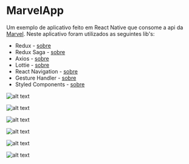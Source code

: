 # MarvelApp

Um exemplo de aplicativo feito em React Native que consome a api da [Marvel](https://developer.marvel.com/). Neste aplicativo
foram utilizados as seguintes lib's:

+ Redux - [sobre](https://redux.js.org/)
+ Redux Saga - [sobre](https://redux-saga.js.org/)
+ Axios - [sobre](https://github.com/axios/axios)
+ Lottie - [sobre](https://airbnb.design/lottie/)
+ React Navigation - [sobre](https://reactnavigation.org/)
+ Gesture Handler - [sobre](https://software-mansion.github.io/react-native-gesture-handler/docs/getting-started.html)
+ Styled Components - [sobre](https://www.styled-components.com/)

![alt text](https://firebasestorage.googleapis.com/v0/b/mystore-1e767.appspot.com/o/80185427_842192526213249_1148057741906935808_n.png?alt=media&token=97534996-6d52-4616-b14c-b846de5fdd85)

![alt text](https://firebasestorage.googleapis.com/v0/b/mystore-1e767.appspot.com/o/80990042_594788477948788_9123087445301133312_n.jpg?alt=media&token=c1f24253-0589-4348-a495-f9cfeb365cf7)

![alt text](https://firebasestorage.googleapis.com/v0/b/mystore-1e767.appspot.com/o/80305874_1057222691283486_1160179672919572480_n.jpg?alt=media&token=d1037895-6d34-4f57-b38f-7c741bb32fea)

![alt text](https://firebasestorage.googleapis.com/v0/b/mystore-1e767.appspot.com/o/79373046_1380496088798355_6091837748421853184_n.png?alt=media&token=c18f1b56-1ee4-4fc5-bff4-f0b3e1bcc54c)

![alt text](https://firebasestorage.googleapis.com/v0/b/mystore-1e767.appspot.com/o/80654768_1210785232445975_8103170422037544960_n.png?alt=media&token=eed72452-c494-4cce-8886-c5cd9afd641e)

![alt text](https://firebasestorage.googleapis.com/v0/b/mystore-1e767.appspot.com/o/80515484_1026416147707538_5256244946087706624_n.png?alt=media&token=88603088-9ba1-4428-ab4c-37dbfb7ba8d5)